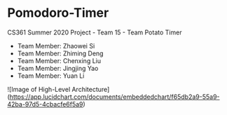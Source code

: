 # Pomodoro-Timer
CS361 Summer 2020 Project - Team 15 - Team Potato Timer
  * Team Member: Zhaowei Si
  * Team Member: Zhiming Deng
  * Team Member: Chenxing Liu
  * Team Member: Jingjing Yao
  * Team Member: Yuan Li

![Image of High-Level Architecture]
(https://app.lucidchart.com/documents/embeddedchart/f65db2a9-55a9-42ba-97d5-4cbacfe6f5a9)
